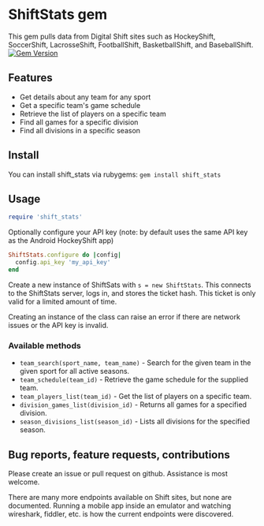 # ShiftStats gem
This gem pulls data from Digital Shift sites such as HockeyShift, SoccerShift, LacrosseShift, FootballShift, BasketballShift, and BaseballShift.
[![Gem Version](https://badge.fury.io/rb/shift_stats.svg)](http://badge.fury.io/rb/shift_stats)

## Features
* Get details about any team for any sport
* Get a specific team's game schedule
* Retrieve the list of players on a specific team
* Find all games for a specific division
* Find all divisions in a specific season

## Install
You can install shift_stats via rubygems: `gem install shift_stats`

## Usage

```ruby
require 'shift_stats'
```

Optionally configure your API key (note: by default uses the same API key as the Android HockeyShift app)

```ruby
ShiftStats.configure do |config|
  config.api_key 'my_api_key'
end
```

Create a new instance of ShiftSats with `s = new ShiftStats`. This connects to the ShiftStats server, logs in, and stores the ticket hash. This ticket is only valid for a limited amount of time.

Creating an instance of the class can raise an error if there are network issues or the API key is invalid.

### Available methods

* `team_search(sport_name, team_name)` - Search for the given team in the given sport for all active seasons.
* `team_schedule(team_id)` - Retrieve the game schedule for the supplied team.
* `team_players_list(team_id)` - Get the list of players on a specific team.
* `division_games_list(division_id)` - Returns all games for a specified division.
* `season_divisions_list(season_id)` - Lists all divisions for the specified season.

## Bug reports, feature requests, contributions

Please create an issue or pull request on github. Assistance is most welcome.

There are many more endpoints available on Shift sites, but none are documented. Running a mobile app inside an emulator and watching wireshark, fiddler, etc. is how the current endpoints were discovered.
